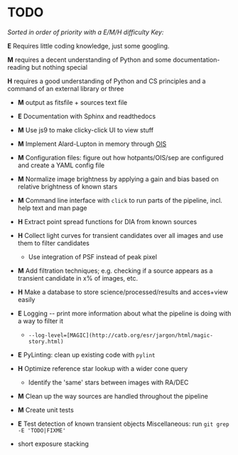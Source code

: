 # TODO
*Sorted in order of priority with a E/M/H difficulty*
*Key:* 

**E** Requires little coding knowledge, just some googling. 

**M** requires a decent understanding of Python and some documentation-reading but nothing special

**H** requires a good understanding of Python and CS principles and a command of an external library or three

* **M** output as fitsfile + sources text file
* **E** Documentation with Sphinx and readthedocs
* **M** Use js9 to make clicky-click UI to view stuff
* **M** Implement Alard-Lupton in memory through [OIS](https://github.com/toros-astro/ois)
* **M** Configuration files: figure out how hotpants/OIS/sep are configured and create a YAML config file
* **M** Normalize image brightness by applying a gain and bias based on relative brightness of known stars
* **M** Command line interface with `click` to run parts of the pipeline, incl. help text and man page
* **H** Extract point spread functions for DIA from known sources
* **H** Collect light curves for transient candidates over all images and use them to filter candidates
	* Use integration of PSF instead of peak pixel
* **M** Add filtration techniques; e.g. checking if a source appears as a transient candidate in x% of images, etc.
* **H** Make a database to store science/processed/results and acces+view easily
* **E** Logging -- print more information about what the pipeline is doing with a way to filter it
	* `--log-level=[MAGIC](http://catb.org/esr/jargon/html/magic-story.html)`
* **E** PyLinting: clean up existing code with `pylint`
* **H** Optimize reference star lookup with a wider cone query
	* Identify the 'same' stars between images with RA/DEC
* **M** Clean up the way sources are handled throughout the pipeline
* **M** Create unit tests
* **E** Test detection of known transient objects
Miscellaneous: run `git grep -E 'TODO|FIXME'`

* short exposure stacking
